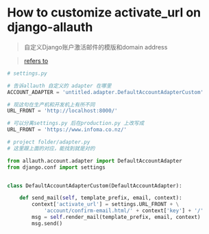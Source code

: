 # How to customize activate_url on django-allauth

> 自定义Django账户激活邮件的模版和domain address

> [refers to](https://stackoverflow.com/questions/27984901/how-to-customize-activate-url-on-django-allauth/34249336#comment94285011_34249336)

```py
# settings.py

# 告诉allauth 自定义的 adapter 在哪里
ACCOUNT_ADAPTER = 'untitled.adapter.DefaultAccountAdapterCustom'

# 现这句在生产机和开发机上有所不同
URL_FRONT = 'http://localhost:8000/'

# 可以分离settings.py 后在production.py 上改写成
URL_FRONT = 'https://www.infoma.co.nz/'
```

```py
# project folder/adapter.py
# 这里跟上面的对应，能找到就是对的

from allauth.account.adapter import DefaultAccountAdapter
from django.conf import settings


class DefaultAccountAdapterCustom(DefaultAccountAdapter):

    def send_mail(self, template_prefix, email, context):
        context['activate_url'] = settings.URL_FRONT + \
            'account/confirm-email.html/' + context['key'] + '/'
        msg = self.render_mail(template_prefix, email, context)
        msg.send()
```
